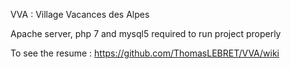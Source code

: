 VVA : Village Vacances des Alpes  

Apache server, php 7 and mysql5 required to run project properly

To see the resume : https://github.com/ThomasLEBRET/VVA/wiki
